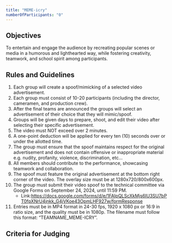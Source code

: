 ```yaml
---
title: "MEME-icry"
numberOfParticipants: "0"
---
```


## Objectives

To entertain and engage the audience by recreating popular scenes or media in a humorous and lighthearted way, while fostering creativity, teamwork, and school spirit among participants.


## Rules and Guidelines
1. Each group will create a spoof/mimicking of a selected video advertisement.
2. Each group must consist of 10-20 participants (including the director, cameramen, and production crew).
3. After the final teams are announced the groups will select an advertisement of their choice that they will mimic/spoof.
4. Groups will be given days to prepare, shoot, and edit their video after selecting their specific advertisement.
5. The video must NOT exceed over 2 minutes.
6. A one-point deduction will be applied for every ten (10) seconds over or under the allotted time.
7. The group must ensure that the spoof maintains respect for the original advertisement and does not contain offensive or inappropriate material e.g. nudity, profanity, violence, discrimination, etc…
8. All members should contribute to the performance, showcasing teamwork and collaboration.
9. The spoof must feature the original advertisement at the bottom right corner of the video. The overlay size must be at 1280x720/800x600px.
10. The group must submit their video spoof to the technical committee via Google Forms on September 24, 2024, until 11:59 PM.
    - Link:https://docs.google.com/forms/d/e/1FAIpQLScXkMjs6IU3SU7bPT0fpXNrU4jnkk_G4jVKoe43OpmLHF927w/formResponse
11. Entries must be in MP4 format in 24-30 fps, 1920 x 1080 px or 16:9 in ratio size, and the quality must be in 1080p. The filename must follow this format: “TEAMNAME_MEME-ICRY”.


## Criteria for Judging

